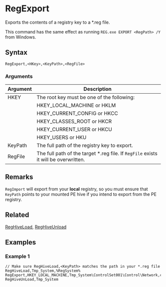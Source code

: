# RegExport

Exports the contents of a registry key to a *.reg file.

This command has the same effect as running `REG.exe EXPORT <RegPath> /Y` from Windows.

## Syntax

```pebakery
RegExport,<HKey>,<KeyPath>,<RegFile>
```

### Arguments

| Argument | Description |
| --- | --- |
| HKEY | The root key must be one of the following: |
|| HKEY_LOCAL_MACHINE or HKLM |
|| HKEY_CURRENT_CONFIG or HKCC |
|| HKEY_CLASSES_ROOT or HKCR |
|| HKEY_CURRENT_USER or HKCU |
|| HKEY_USERS or HKU |
| KeyPath | The full path of the registry key to export. |
| RegFile | The full path of the target *.reg file. If `RegFile` exists it will be overwritten. |

## Remarks

`RegImport` will export from your **local** registry, so you must ensure that `KeyPath` points to your mounted PE hive if you intend to export from the PE registry.

## Related

[RegHiveLoad](./RegHiveLoad.md), [RegHiveUnload](./RegHiveUnload.md)

## Examples

### Example 1

```pebakery
// Make sure RegHiveLoad,<KeyPath> matches the path in your *.reg file
RegHiveLoad,Tmp_System,%RegSystem%
RegExport,HKEY_LOCAL_MACHINE,Tmp_System\ControlSet001\Control\Network,c:\myFile.reg
RegHiveUnLoad,Tmp_System
```